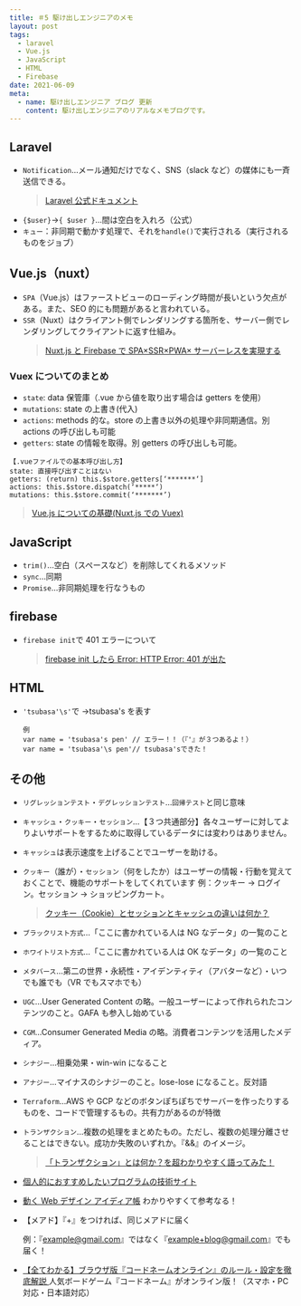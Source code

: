 ```yaml
---
title: ＃5 駆け出しエンジニアのメモ
layout: post
tags:
  - laravel
  - Vue.js
  - JavaScript
  - HTML
  - Firebase
date: 2021-06-09
meta:
  - name: 駆け出しエンジニア ブログ 更新
    content: 駆け出しエンジニアのリアルなメモブログです。
---
```


## Laravel

- `Notification`…メール通知だけでなく、SNS（slack など）の媒体にも一斉送信できる。
  > [Laravel 公式ドキュメント](https://readouble.com/laravel/5.7/ja/notifications.html)
- `{$user}`→`{ $user }`…間は空白を入れろ（公式）
- `キュー`：非同期で動かす処理で、それを`handle()`で実行される（実行されるものをジョブ）

## Vue.js（nuxt）

- `SPA`（Vue.js）はファーストビューのローディング時間が長いという欠点がある。また、SEO 的にも問題があると言われている。
- `SSR`（Nuxt）はクライアント側でレンダリングする箇所を、サーバー側でレンダリングしてクライアントに返す仕組み。
  > [Nuxt.js と Firebase で SPA×SSR×PWA× サーバーレスを実現する](https://inside.dmm.com/entry/2018/04/10/nuxt-firebase)

### Vuex についてのまとめ

- `state`: data 保管庫（.vue から値を取り出す場合は getters を使用）
- `mutations`: state の上書き(代入)
- `actions`: methods 的な。store の上書き以外の処理や非同期通信。別 actions の呼び出しも可能
- `getters`: state の情報を取得。別 getters の呼び出しも可能。

```
【.vueファイルでの基本呼び出し方】
state: 直接呼び出すことはない
getters: (return) this.$store.getters[‘*******‘]
actions: this.$store.dispatch(‘*****‘)
mutations: this.$store.commit(‘*******’)
```

> [Vue.js についての基礎(Nuxt.js での Vuex)](https://qiita.com/watataku8911/items/8dba8082b35dbbde4533)

## JavaScript

- `trim()`…空白（スペースなど）を削除してくれるメソッド
- `sync`…同期
- `Promise`…非同期処理を行なうもの

## firebase

- `firebase init`で 401 エラーについて
  > [firebase init したら Error: HTTP Error: 401 が出た](https://haayaaa.hatenablog.com/entry/2019/05/04/180633)

## HTML

- `'tsubasa'\s'`で →tsubasa's を表す
  ```
  例
  var name = 'tsubasa's pen' // エラー！！（『'』が３つあるよ！）
  var name = 'tsubasa'\s pen'// tsubasa'sできた！
  ```

## その他

- `リグレッションテスト`・`デグレッションテスト`…`回帰テスト`と同じ意味
- `キャッシュ`・`クッキー`・`セッション`…【３つ共通部分】各々ユーザーに対してよりよいサポートをするために取得しているデータには変わりはありません。
- `キャッシュ`は表示速度を上げることでユーザーを助ける。
- `クッキー`（誰が）・`セッション`（何をしたか）はユーザーの情報・行動を覚えておくことで、機能のサポートをしてくれています
  例：クッキー → ログイン。セッション → ショッピングカート。
  > [クッキー（Cookie）とセッションとキャッシュの違いは何か？](https://ssaits.jp/promapedia/technology/cookie-session-cache.html)
- `ブラックリスト方式`…「ここに書かれている人は NG なデータ」の一覧のこと
- `ホワイトリスト方式`…「ここに書かれている人は OK なデータ」の一覧のこと
- `メタバース`…第二の世界・永続性・アイデンティティ（アバターなど）・いつでも誰でも（VR でもスマホでも）
- `UGC`…User Generated Content の略。一般ユーザーによって作れられたコンテンツのこと。GAFA も参入し始めている
- `CGM`…Consumer Generated Media の略。消費者コンテンツを活用したメディア。
- `シナジー`…相乗効果・win-win になること
- `アナジー`…マイナスのシナジーのこと。lose-lose になること。反対語
- `Terraform`…AWS や GCP などのボタンぽちぽちでサーバーを作ったりするものを、コードで管理するもの。共有力があるのが特徴
- `トランザクション`…複数の処理をまとめたもの。ただし、複数の処理分離させることはできない。成功か失敗のいずれか。『&&』のイメージ。
  > [「トランザクション」とは何か？を超わかりやすく語ってみた！](https://qiita.com/zd6ir7/items/6568b6c3efc5d6a13865)
- [個人的におすすめしたいプログラムの技術サイト](https://qiita.com/SARDONYX/items/16cd2ef2ea4b842915a9)
- [動く Web デザイン アイディア帳](https://coco-factory.jp/ugokuweb/move01-cat/newsticker/) わかりやすくて参考なる！
- 【メアド】『+』をつければ、同じメアドに届く

  例：『example@gmail.com』ではなく『example+blog@gmail.com』でも届く！

- [【全てわかる】ブラウザ版『コードネームオンライン』のルール・設定を徹底解説
  ](https://boku-boardgame.net/codenames-online)人気ボードゲーム『コードネーム』がオンライン版！（スマホ・PC 対応・日本語対応）
